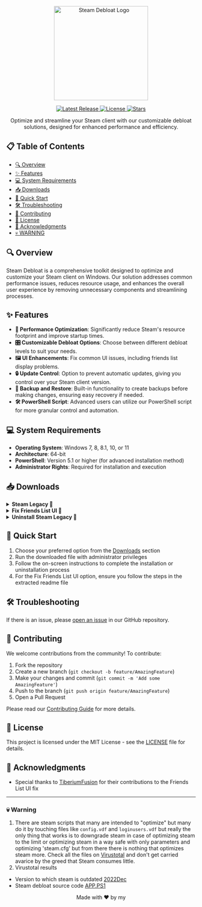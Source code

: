 <p align="center">
  <img src="https://raw.githubusercontent.com/mtytyx/Steam-Debloat/main/assets/logo.webp" alt="Steam Debloat Logo" width="250"/>
</p>

<p align="center">
  <a href="https://github.com/mtytyx/Steam-Debloat/releases/latest">
    <img src="https://img.shields.io/github/v/release/mtytyx/Steam-Debloat?style=for-the-badge&logo=github&logoColor=white&labelColor=1F2937&color=4B5563" alt="Latest Release">
  </a>
  <a href="https://github.com/mtytyx/Steam-Debloat/blob/main/LICENSE">
    <img src="https://img.shields.io/github/license/mtytyx/Steam-Debloat?style=for-the-badge&logo=opensourceinitiative&logoColor=white&labelColor=1F2937&color=4B5563" alt="License">
  </a>
  <a href="https://github.com/mtytyx/Steam-Debloat/stargazers">
    <img src="https://img.shields.io/github/stars/mtytyx/Steam-Debloat?style=for-the-badge&logo=starship&logoColor=white&labelColor=1F2937&color=4B5563" alt="Stars">
  </a>
</p>

<p align="center">
  Optimize and streamline your Steam client with our customizable debloat solutions, designed for enhanced performance and efficiency.
</p>

## 📋 Table of Contents

- [🔍 Overview](#-overview)
- [✨ Features](#-features)
- [💻 System Requirements](#-system-requirements)
- [📥 Downloads](#-downloads)
- [🚀 Quick Start](#-quick-start)
- [🛠️ Troubleshooting](#️-troubleshooting)
- [🤝 Contributing](#-contributing)
- [📄 License](#-license)
- [🙏 Acknowledgments](#-acknowledgments)
- [💀 WARNING](#-warning)

## 🔍 Overview

Steam Debloat is a comprehensive toolkit designed to optimize and customize your Steam client on Windows. Our solution addresses common performance issues, reduces resource usage, and enhances the overall user experience by removing unnecessary components and streamlining processes.

## ✨ Features

- **🚀 Performance Optimization**: Significantly reduce Steam's resource footprint and improve startup times.
- **🎛️ Customizable Debloat Options**: Choose between different debloat levels to suit your needs.
- **🖼️ UI Enhancements**: Fix common UI issues, including friends list display problems.
- **🔒 Update Control**: Option to prevent automatic updates, giving you control over your Steam client version.
- **💾 Backup and Restore**: Built-in functionality to create backups before making changes, ensuring easy recovery if needed.
- **🛠️ PowerShell Script**: Advanced users can utilize our PowerShell script for more granular control and automation.

## 💻 System Requirements

- **Operating System**: Windows 7, 8, 8.1, 10, or 11
- **Architecture**: 64-bit
- **PowerShell**: Version 5.1 or higher (for advanced installation method)
- **Administrator Rights**: Required for installation and execution

## 📥 Downloads

<details>
  <summary><b>Steam Legacy 🌟</b></summary>

  This version offers a balanced optimization approach aimed at improving Steam's performance by reducing unnecessary background processes and components, while preserving essential functionality.

  ### Features:
  - ⚡ Optimizes startup times and reduces resource usage
  - 🧹 Removes non-essential components to enhance performance

  ### Pros and Cons:
  - ✅ Significant performance improvement with reduced system load
  - ✅ Minimal impact on core Steam functionality
  - ✅ Less frequent user prompts during installation
  
  - ❌ May not remove all bloatware
  - ❌ Possible residual components that could still affect performance

  ### Installation:
  1. **Download** the [Installer.bat](https://github.com/mtytyx/Steam-Debloat/releases/download/v2.5/Installer.bat)
  2. **Run** the installer as an administrator
  3. **Advanced Method** (PowerShell):
     ```powershell
     iex "& { $(iwr -useb 'https://raw.githubusercontent.com/mtytyx/Steam-Debloat/main/script/app.ps1') }"
     ```
</details>

<details>
  <summary><b>Fix Friends List UI 👥</b></summary>

  This option resolves issues with the Steam friends list UI, improving display and functionality.

  ### Steps:
  1. Download [QuickPatcher_Patch.zip](https://github.com/TiberiumFusion/FixedSteamFriendsUI/releases)
  2. Extract the contents to a folder on your PC
  3. Run `FixedSteamFriendsUI.exe`
  4. Click the **Install Patch** button
</details>

<details>
  <summary><b>Uninstall Steam Legacy 🔄</b></summary>

  Use this method to force Steam to update to the latest version and revert any changes made by the debloat process.

  ### Steps:
  1. Download [Uninstall Steam Legacy](https://github.com/mtytyx/Steam-Debloat/releases/download/v2.5/Uninstall-Steam-Legacy.bat)
  2. Run the file as an administrator
  3. Follow the on-screen instructions to complete the process
</details>

## 🚀 Quick Start

1. Choose your preferred option from the [Downloads](#-downloads) section
2. Run the downloaded file with administrator privileges
3. Follow the on-screen instructions to complete the installation or uninstallation process
4. For the Fix Friends List UI option, ensure you follow the steps in the extracted readme file

## 🛠️ Troubleshooting

 If there is an issue, please [open an issue](https://github.com/mtytyx/Steam-Debloat/issues/new) in our GitHub repository.

## 🤝 Contributing

We welcome contributions from the community! To contribute:

1. Fork the repository
2. Create a new branch (`git checkout -b feature/AmazingFeature`)
3. Make your changes and commit (`git commit -m 'Add some AmazingFeature'`)
4. Push to the branch (`git push origin feature/AmazingFeature`)
5. Open a Pull Request

Please read our [Contributing Guide](https://github.com/mtytyx/Steam-Debloat/blob/main/assets/CONTRIBUTING.md) for more details.

## 📄 License

This project is licensed under the MIT License - see the [LICENSE](https://github.com/mtytyx/Steam-Debloat/blob/main/LICENSE) file for details.

## 🙏 Acknowledgments

- Special thanks to [TiberiumFusion](https://github.com/TiberiumFusion) for their contributions to the Friends List UI fix

---

### 💀 Warning 

1. There are steam scripts that many are intended to "optimize" but many do it by touching files like `config.vdf` and `loginusers.vdf` but really the only thing that works is to downgrade steam in case of optimizing steam to the limit or optimizing steam in a way safe with only parameters and optimizing 'steam.cfg' but from there there is nothing that optimizes steam more. Check all the files on [Virustotal](https://virustotal.com/) and don't get carried avarice by the greed that Steam consumes little.
2. Virustotal results
- Version to which steam is outdated [2022Dec](https://www.virustotal.com/gui/url/73d0c1e2bf9ca30701504a8ec1225502676b2f794d64d93c79945ba37b900051)
- Steam debloat source code [APP.PS1](https://www.virustotal.com/gui/file/efda4de8df6b082f53bbff59dc8cb14e4da9377259642c3f9c3b55714fe5b49b?nocache=1)

<p align="center">
  Made with ❤️ by my
</p>
